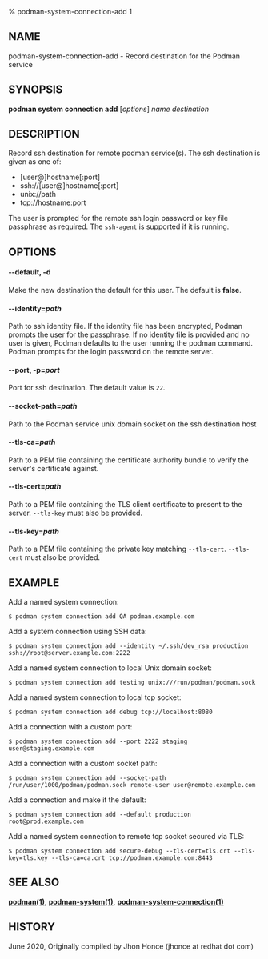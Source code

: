 % podman-system-connection-add 1

## NAME
podman\-system\-connection\-add - Record destination for the Podman service

## SYNOPSIS
**podman system connection add** [*options*] *name* *destination*

## DESCRIPTION
Record ssh destination for remote podman service(s). The ssh destination is given as one of:
 - [user@]hostname[:port]
 - ssh://[user@]hostname[:port]
 - unix://path
 - tcp://hostname:port

The user is prompted for the remote ssh login password or key file passphrase as required. The `ssh-agent` is supported if it is running.

## OPTIONS

#### **--default**, **-d**

Make the new destination the default for this user. The default is **false**.

#### **--identity**=*path*

Path to ssh identity file. If the identity file has been encrypted, Podman prompts the user for the passphrase.
If no identity file is provided and no user is given, Podman defaults to the user running the podman command.
Podman prompts for the login password on the remote server.

#### **--port**, **-p**=*port*

Port for ssh destination. The default value is `22`.

#### **--socket-path**=*path*

Path to the Podman service unix domain socket on the ssh destination host

#### **--tls-ca**=*path*

Path to a PEM file containing the certificate authority bundle to verify the server's certificate against.

#### **--tls-cert**=*path*

Path to a PEM file containing the TLS client certificate to present to the server. `--tls-key` must also be provided.

#### **--tls-key**=*path*

Path to a PEM file containing the private key matching `--tls-cert`. `--tls-cert` must also be provided.

## EXAMPLE

Add a named system connection:
```
$ podman system connection add QA podman.example.com
```

Add a system connection using SSH data:
```
$ podman system connection add --identity ~/.ssh/dev_rsa production ssh://root@server.example.com:2222
```

Add a named system connection to local Unix domain socket:
```
$ podman system connection add testing unix:///run/podman/podman.sock
```

Add a named system connection to local tcp socket:
```
$ podman system connection add debug tcp://localhost:8080

```
Add a connection with a custom port:
```
$ podman system connection add --port 2222 staging user@staging.example.com
```

Add a connection with a custom socket path:
```
$ podman system connection add --socket-path /run/user/1000/podman/podman.sock remote-user user@remote.example.com
```

Add a connection and make it the default:
```
$ podman system connection add --default production root@prod.example.com
```

Add a named system connection to remote tcp socket secured via TLS:
```
$ podman system connection add secure-debug --tls-cert=tls.crt --tls-key=tls.key --tls-ca=ca.crt tcp://podman.example.com:8443
```
## SEE ALSO
**[podman(1)](podman.1.md)**, **[podman-system(1)](podman-system.1.md)**, **[podman-system-connection(1)](podman-system-connection.1.md)**


## HISTORY
June 2020, Originally compiled by Jhon Honce (jhonce at redhat dot com)
